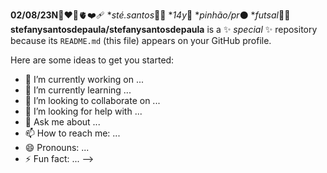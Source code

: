 **02/08/23N**👩‍❤️‍👨🫀❤️‍🩹
**sté.santos*🦇🖤
**14y*🌠
**pinhão/pr*⚫
**futsal*🤩🥇
**stefanysantosdepaula/stefanysantosdepaula** is a ✨ _special_ ✨ repository because its `README.md` (this file) appears on your GitHub profile.

Here are some ideas to get you started:

- 🔭 I’m currently working on ...
- 🌱 I’m currently learning ...
- 👯 I’m looking to collaborate on ...
- 🤔 I’m looking for help with ...
- 💬 Ask me about ...
- 📫 How to reach me: ...
- 😄 Pronouns: ...
- ⚡ Fun fact: ...
-->
